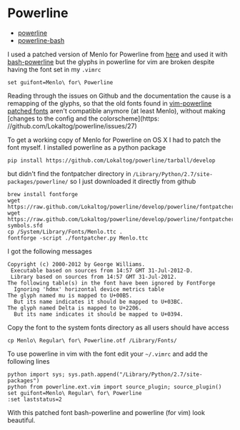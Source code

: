 # Powerline #

- [powerline](https://github.com/Lokaltog/powerline)
- [powerline-bash](https://github.com/milkbikis/powerline-bash)

I used a patched version of Menlo for Powerline from [here](https://gist.github.com/1595572) and used it with [bash-powerline](https://github.com/milkbikis/powerline-bash) but the glyphs in powerline for vim are broken despite having the font set in my `.vimrc`

```
set guifont=Menlo\ for\ Powerline
```

Reading through the issues on Github and the documentation the cause is a remapping of the glyphs, so that the old fonts found in [vim-powerline patched fonts](https://github.com/Lokaltog/vim-powerline/wiki/Patched-fonts) aren't compatible anymore (at least Menlo), without making [changes to the config and the colorscheme](https:	//github.com/Lokaltog/powerline/issues/27)

To get a working copy of Menlo for Powerline on OS X I had to patch the font myself. I installed powerline as a python package

	pip install https://github.com/Lokaltog/powerline/tarball/develop

but didn't find the fontpatcher directory in `/Library/Python/2.7/site-packages/powerline/` so I just downloaded it directly from github

	brew install fontforge
	wget https://raw.github.com/Lokaltog/powerline/develop/powerline/fontpatcher/fontpatcher.py
	wget https://raw.github.com/Lokaltog/powerline/develop/powerline/fontpatcher/fontpatcher-symbols.sfd
	cp /System/Library/Fonts/Menlo.ttc .
	fontforge -script ./fontpatcher.py Menlo.ttc

I got the following messages

	Copyright (c) 2000-2012 by George Williams.
	 Executable based on sources from 14:57 GMT 31-Jul-2012-D.
	 Library based on sources from 14:57 GMT 31-Jul-2012.
	The following table(s) in the font have been ignored by FontForge
	  Ignoring 'hdmx' horizontal device metrics table
	The glyph named mu is mapped to U+00B5.
	  But its name indicates it should be mapped to U+03BC.
	The glyph named Delta is mapped to U+2206.
	  But its name indicates it should be mapped to U+0394.

Copy the font to the system fonts directory as all users should have access

	cp Menlo\ Regular\ for\ Powerline.otf /Library/Fonts/

To use powerline in vim with the font edit your `~/.vimrc` and add the following lines

	python import sys; sys.path.append("/Library/Python/2.7/site-packages")
	python from powerline.ext.vim import source_plugin; source_plugin()
	set guifont=Menlo\ Regular\ for\ Powerline
	:set laststatus=2

With this patched font bash-powerline and powerline (for vim) look beautiful.
